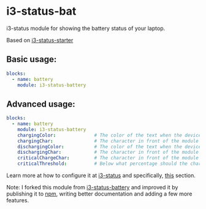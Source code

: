 # i3-status-bat

i3-status module for showing the battery status of your laptop.

Based on [i3-status-starter](https://github.com/fehmer/i3-status-starter)

## Basic usage:
```yml
blocks:
  - name: battery
    module: i3-status-battery
```

## Advanced usage:
```yml
blocks:
  - name: battery
    module: i3-status-battery
    chargingColor:              # The color of the text when the device is **charging**
    chargingChar:               # The character in front of the module when *charging*
    dischargingColor:           # The color of the text when the device is *discharging*
    dischargingChar:            # The character in front of the module when *discharging*
    criticalChargeChar:         # The character in front of the module when the charge is critical
    criticalThreshold:          # Below what percentage should the charge be considered critical?
```

Learn more at how to configure it at [i3-status](https://github.com/fehmer/i3-status) and specifically, [this](https://github.com/fehmer/i3-status#user-content-configuration) section.



Note: I forked this module from [i3-status-battery](https://github.com/mintao/i3-status-battery) and improved it by
publishing it to [npm](), writing better documentation and adding a few more features.